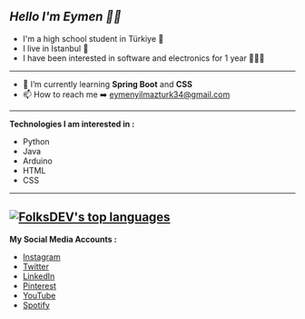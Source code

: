 ***Hello I'm Eymen 👋🏻***
---
- I'm a high school student in Türkiye 🏫
- I live in Istanbul 🌆
- I have been interested in software and electronics for 1 year 👨🏻‍💻
---
- 🌱 I’m currently learning **Spring Boot** and **CSS**
- 📫 How to reach me ➡️ eymenyilmazturk34@gmail.com
---
**Technologies I am interested in :**
- Python
- Java
- Arduino
- HTML
- CSS
---
[![FolksDEV's top languages](https://github-readme-stats.vercel.app/api/top-langs/?username=eymenyilmazturk&theme=transparent)](https://github.com/anuraghazra/github-readme-stats)
---
**My Social Media Accounts :**
- [Instagram](https://instagram.com/eymenyilmazturkk)
- [Twitter](https://twitter.com/eymenyilmazturk)
- [LinkedIn](https://www.linkedin.com/in/eymen-y%C4%B1lmazt%C3%BCrk-54023a264/)
- [Pinterest](https://tr.pinterest.com/eymenyilmazturk/)
- [YouTube](https://www.youtube.com/channel/UCjNJ24yf1wT4oNUqbCvXKWw)
- [Spotify](https://open.spotify.com/user/31krztthvazlzif5gcewp7pjqvqi)
